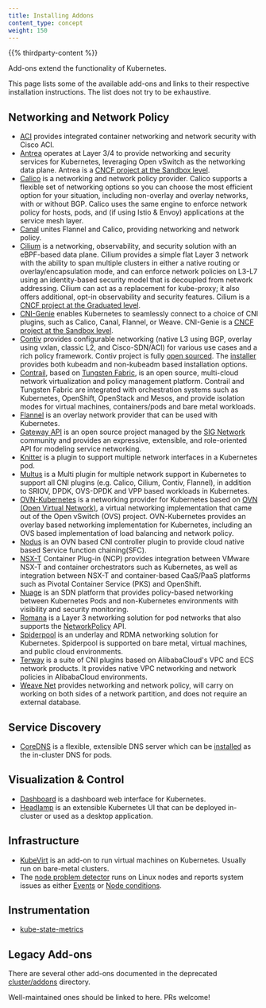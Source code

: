 ```yaml
---
title: Installing Addons
content_type: concept
weight: 150
---
```


<!-- overview -->

{{% thirdparty-content %}}

Add-ons extend the functionality of Kubernetes.

This page lists some of the available add-ons and links to their respective
installation instructions. The list does not try to be exhaustive.

<!-- body -->

## Networking and Network Policy

* [ACI](https://www.github.com/noironetworks/aci-containers) provides integrated
  container networking and network security with Cisco ACI.
* [Antrea](https://antrea.io/) operates at Layer 3/4 to provide networking and
  security services for Kubernetes, leveraging Open vSwitch as the networking
  data plane. Antrea is a [CNCF project at the Sandbox level](https://www.cncf.io/projects/antrea/).
* [Calico](https://www.tigera.io/project-calico/) is a networking and network
  policy provider. Calico supports a flexible set of networking options so you
  can choose the most efficient option for your situation, including non-overlay
  and overlay networks, with or without BGP. Calico uses the same engine to
  enforce network policy for hosts, pods, and (if using Istio & Envoy)
  applications at the service mesh layer.
* [Canal](https://projectcalico.docs.tigera.io/getting-started/kubernetes/flannel/flannel)
  unites Flannel and Calico, providing networking and network policy.
* [Cilium](https://github.com/cilium/cilium) is a networking, observability,
  and security solution with an eBPF-based data plane. Cilium provides a
  simple flat Layer 3 network with the ability to span multiple clusters
  in either a native routing or overlay/encapsulation mode, and can enforce
  network policies on L3-L7 using an identity-based security model that is
  decoupled from network addressing. Cilium can act as a replacement for
  kube-proxy; it also offers additional, opt-in observability and security features.
  Cilium is a [CNCF project at the Graduated level](https://www.cncf.io/projects/cilium/).
* [CNI-Genie](https://github.com/cni-genie/CNI-Genie) enables Kubernetes to seamlessly
  connect to a choice of CNI plugins, such as Calico, Canal, Flannel, or Weave.
  CNI-Genie is a [CNCF project at the Sandbox level](https://www.cncf.io/projects/cni-genie/).
* [Contiv](https://contivpp.io/) provides configurable networking (native L3 using BGP,
  overlay using vxlan, classic L2, and Cisco-SDN/ACI) for various use cases and a rich
  policy framework. Contiv project is fully [open sourced](https://github.com/contiv).
  The [installer](https://github.com/contiv/install) provides both kubeadm and
  non-kubeadm based installation options.
* [Contrail](https://www.juniper.net/us/en/products-services/sdn/contrail/contrail-networking/),
  based on [Tungsten Fabric](https://tungsten.io), is an open source, multi-cloud
  network virtualization and policy management platform. Contrail and Tungsten
  Fabric are integrated with orchestration systems such as Kubernetes, OpenShift,
  OpenStack and Mesos, and provide isolation modes for virtual machines, containers/pods
  and bare metal workloads.
* [Flannel](https://github.com/flannel-io/flannel#deploying-flannel-manually) is
  an overlay network provider that can be used with Kubernetes.
* [Gateway API](/docs/concepts/services-networking/gateway/) is an open source project managed by
  the [SIG Network](https://github.com/kubernetes/community/tree/master/sig-network) community and
  provides an expressive, extensible, and role-oriented API for modeling service networking.
* [Knitter](https://github.com/ZTE/Knitter/) is a plugin to support multiple network
  interfaces in a Kubernetes pod.
* [Multus](https://github.com/k8snetworkplumbingwg/multus-cni) is a Multi plugin for
  multiple network support in Kubernetes to support all CNI plugins
  (e.g. Calico, Cilium, Contiv, Flannel), in addition to SRIOV, DPDK, OVS-DPDK and
  VPP based workloads in Kubernetes.
* [OVN-Kubernetes](https://github.com/ovn-org/ovn-kubernetes/) is a networking
  provider for Kubernetes based on [OVN (Open Virtual Network)](https://github.com/ovn-org/ovn/),
  a virtual networking implementation that came out of the Open vSwitch (OVS) project.
  OVN-Kubernetes provides an overlay based networking implementation for Kubernetes,
  including an OVS based implementation of load balancing and network policy.
* [Nodus](https://github.com/akraino-edge-stack/icn-nodus) is an OVN based CNI
  controller plugin to provide cloud native based Service function chaining(SFC).
* [NSX-T](https://docs.vmware.com/en/VMware-NSX-T-Data-Center/index.html) Container Plug-in (NCP)
  provides integration between VMware NSX-T and container orchestrators such as
  Kubernetes, as well as integration between NSX-T and container-based CaaS/PaaS
  platforms such as Pivotal Container Service (PKS) and OpenShift.
* [Nuage](https://github.com/nuagenetworks/nuage-kubernetes/blob/v5.1.1-1/docs/kubernetes-1-installation.rst)
  is an SDN platform that provides policy-based networking between Kubernetes
  Pods and non-Kubernetes environments with visibility and security monitoring.
* [Romana](https://github.com/romana) is a Layer 3 networking solution for pod
  networks that also supports the [NetworkPolicy](/docs/concepts/services-networking/network-policies/) API.
* [Spiderpool](https://github.com/spidernet-io/spiderpool) is an underlay and RDMA
  networking solution for Kubernetes. Spiderpool is supported on bare metal, virtual machines,
  and public cloud environments.
* [Terway](https://github.com/AliyunContainerService/terway/) is a suite of CNI plugins
  based on AlibabaCloud's VPC and ECS network products. It provides native VPC networking
  and network policies in AlibabaCloud environments.
* [Weave Net](https://github.com/rajch/weave#using-weave-on-kubernetes)
  provides networking and network policy, will carry on working on both sides
  of a network partition, and does not require an external database.

## Service Discovery

* [CoreDNS](https://coredns.io) is a flexible, extensible DNS server which can
  be [installed](https://github.com/coredns/helm)
  as the in-cluster DNS for pods.

## Visualization &amp; Control

* [Dashboard](https://github.com/kubernetes/dashboard#kubernetes-dashboard)
  is a dashboard web interface for Kubernetes.
* [Headlamp](https://headlamp.dev/) is an extensible Kubernetes UI that can be
  deployed in-cluster or used as a desktop application.

## Infrastructure

* [KubeVirt](https://kubevirt.io/user-guide/#/installation/installation) is an add-on
  to run virtual machines on Kubernetes. Usually run on bare-metal clusters.
* The
  [node problem detector](https://github.com/kubernetes/node-problem-detector)
  runs on Linux nodes and reports system issues as either
  [Events](/docs/reference/kubernetes-api/cluster-resources/event-v1/) or
  [Node conditions](/docs/concepts/architecture/nodes/#condition).

## Instrumentation

* [kube-state-metrics](/docs/concepts/cluster-administration/kube-state-metrics)

## Legacy Add-ons

There are several other add-ons documented in the deprecated
[cluster/addons](https://git.k8s.io/kubernetes/cluster/addons) directory.

Well-maintained ones should be linked to here. PRs welcome!
